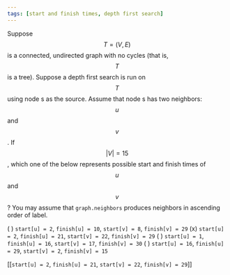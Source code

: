 ```yaml
---
tags: [start and finish times, depth first search]
---
```



Suppose $$T = (V, E)$$ is a connected, undirected graph with no cycles (that is, $$T$$ is a tree). Suppose a depth first search is run on $$T$$ using node s as the source. Assume that node s has two neighbors: $$u$$ and $$v$$. If $$|V| = 15$$, which one of the below represents possible start and finish times of $$u$$ and $$v$$? You may assume that `graph.neighbors` produces neighbors in ascending order of label.

( ) `start[u] = 2`, `finish[u] = 10`, `start[v] = 8`, `finish[v] = 29`
(x) `start[u] = 2`, `finish[u] = 21`, `start[v] = 22`, `finish[v] = 29`
( ) `start[u] = 1`, `finish[u] = 16`, `start[v] = 17`, `finish[v] = 30`
( ) `start[u] = 16`, `finish[u] = 29`, `start[v] = 2`, `finish[v] = 15`


[[`start[u] = 2`, `finish[u] = 21`, `start[v] = 22`, `finish[v] = 29`]]
